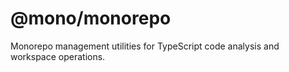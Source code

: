 # @mono/monorepo

Monorepo management utilities for TypeScript code analysis and workspace operations.
